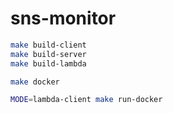 # sns-monitor


```bash
make build-client
make build-server
make build-lambda

make docker

MODE=lambda-client make run-docker

```